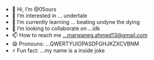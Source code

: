 - 👋 Hi, I’m @05ours
- 👀 I’m interested in ... undertale
- 🌱 I’m currently learning ... beating undyne the dying
- 💞️ I’m looking to collaborate on ...idk
- 📫 How to reach me ...marwaneg.ahmed13@gmail.com 
- 😄 Pronouns: ...QWERTYUIOPASDFGHJKZXCVBNM 
- ⚡ Fun fact: ...my name is a inside joke

<!---
05ours/05ours is a ✨ special ✨ repository because its `README.md` (this file) appears on your GitHub profile.
You can click the Preview link to take a look at your changes.
--->
